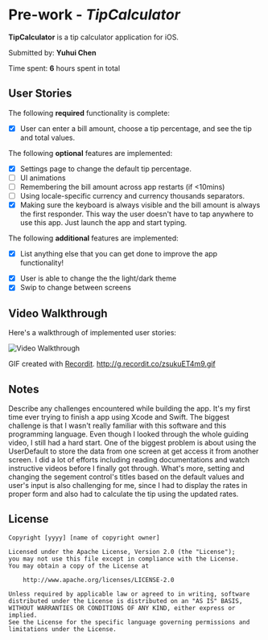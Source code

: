 # Pre-work - *TipCalculator*

**TipCalculator** is a tip calculator application for iOS.

Submitted by: **Yuhui Chen**

Time spent: **6** hours spent in total

## User Stories

The following **required** functionality is complete:

* [x] User can enter a bill amount, choose a tip percentage, and see the tip and total values.

The following **optional** features are implemented:
* [x] Settings page to change the default tip percentage.
* [ ] UI animations
* [ ] Remembering the bill amount across app restarts (if <10mins)
* [ ] Using locale-specific currency and currency thousands separators.
* [x] Making sure the keyboard is always visible and the bill amount is always the first responder. This way the user doesn't have to tap anywhere to use this app. Just launch the app and start typing.

The following **additional** features are implemented:

- [x] List anything else that you can get done to improve the app functionality!
* [x] User is able to change the the light/dark theme
* [x] Swip to change between screens

## Video Walkthrough 

Here's a walkthrough of implemented user stories:

<img src='http://i.imgur.com/link/to/your/gif/file.gif' title='Video Walkthrough' width='' alt='Video Walkthrough' />

GIF created with [Recordit](http://www.recordit.co).
http://g.recordit.co/zsukuET4m9.gif

## Notes

Describe any challenges encountered while building the app.
It's my first time ever trying to finish a app using Xcode and Swift. The biggest challenge is that I wasn't really familiar with this software and this programming language. Even though I looked through the whole guiding video, I still had a hard start. One of the biggest problem is about using the UserDefault to store the data from one screen at get access it from another screen. I did a lot of efforts including reading documentations and watch instructive videos before I finally got through. What's more, setting and changing the segement control's titles based on the default values and user's input is also challenging for me, since I had to display the rates in proper form and also had to calculate the tip using the updated rates. 

## License

    Copyright [yyyy] [name of copyright owner]

    Licensed under the Apache License, Version 2.0 (the "License");
    you may not use this file except in compliance with the License.
    You may obtain a copy of the License at

        http://www.apache.org/licenses/LICENSE-2.0

    Unless required by applicable law or agreed to in writing, software
    distributed under the License is distributed on an "AS IS" BASIS,
    WITHOUT WARRANTIES OR CONDITIONS OF ANY KIND, either express or implied.
    See the License for the specific language governing permissions and
    limitations under the License.
